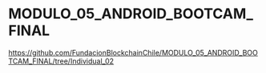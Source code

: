 # MODULO_05_ANDROID_BOOTCAM_FINAL
https://github.com/FundacionBlockchainChile/MODULO_05_ANDROID_BOOTCAM_FINAL/tree/Individual_02

